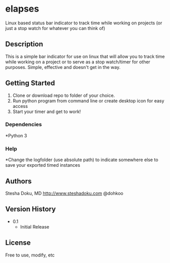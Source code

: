 # elapses
Linux based status bar indicator to track time while working on projects (or just a stop watch for whatever you can think of)

## Description

This is a simple bar indicator for use on linux that will allow you to track time while working on a project or to serve as a stop watch/timer for other purposes. Simple, effective and doesn't get in the way.

## Getting Started

1. Clone or download repo to folder of your choice. 
2. Run python program from command line or create desktop icon for easy access
3. Start your timer and get to work!

### Dependencies

*Python 3

### Help

*Change the logfolder (use absolute path) to indicate somewhere else to save your exported timed instances

## Authors

Stesha Doku, MD
http://www.steshadoku.com
@dohkoo

## Version History

* 0.1
    * Initial Release

## License

Free to use, modify, etc
